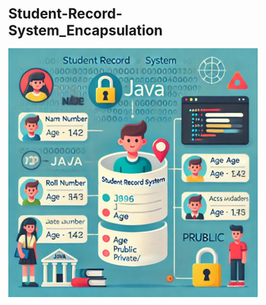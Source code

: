 # Student-Record-System_Encapsulation
![image alt](https://github.com/ShreyaRaundal/Student-Record-System_Encapsulation/blob/f251793a67d27483485eedbe399ef84ed2a1d3e2/StudentRecord.jpg)
